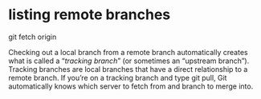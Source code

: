 listing remote branches
=======================

git fetch origin

Checking out a local branch from a remote branch automatically creates what is called a “*tracking branch*” (or sometimes an “upstream branch”). Tracking branches are local branches that have a direct relationship to a remote branch. If you’re on a tracking branch and type git pull, Git automatically knows which server to fetch from and branch to merge into.